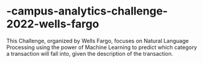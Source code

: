 # -campus-analytics-challenge-2022-wells-fargo
This Challenge, organized by Wells Fargo, focuses on Natural Language Processing using the power of Machine Learning to predict which category a transaction will fall into, given the description of the transaction.
